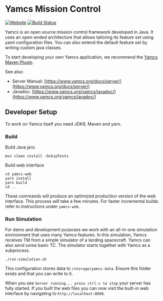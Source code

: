 # Yamcs Mission Control
[![Website](https://img.shields.io/website/http/shields.io.svg?label=docs)](https://www.yamcs.org/docs/server/)
[![Build Status](https://travis-ci.org/yamcs/yamcs.svg?branch=master)](https://travis-ci.org/yamcs/yamcs)

Yamcs is an open source mission control framework developed in Java. It uses an open-ended architecture that allows tailoring its feature set using yaml configuration files. You can also extend the default feature set by writing custom java classes.

To start developing your own Yamcs application, we recommend the [Yamcs Maven Plugin](https://www.yamcs.org/yamcs-maven/yamcs-maven-plugin).

See also:

* Server Manual: [https://www.yamcs.org/docs/server/](https://www.yamcs.org/docs/server/)
* Javadoc: [https://www.yamcs.org/yamcs/javadoc/](https://www.yamcs.org/yamcs/javadoc/)


## Developer Setup

To work on Yamcs itself you need JDK8, Maven and yarn.


### Build

Build Java jars:

    mvn clean install -DskipTests

Build web interface

    cd yamcs-web
    yarn install
    yarn build
    cd ..

These commands will produce an optimized production version of the web interface. This process will take a few minutes. For faster incremental builds refer to instructions under `yamcs-web`.


### Run Simulation

For demo and development purposes we work with an all-in-one simulation environment that uses many Yamcs features. In this simulation, Yamcs receives TM from a simple simulator of a landing spacecraft. Yamcs can also send some basic TC. The simulator starts together with Yamcs as a subprocess.

    ./run-simulation.sh

This configuration stores data to `/storage/yamcs-data`. Ensure this folder exists and that you can write to it.

When you see `Server running... press ctrl-c to stop` your server has fully started. If you built the web files you can now visit the built-in web interface by navigating to `http://localhost:8090`.
